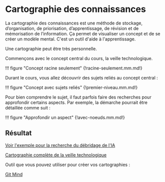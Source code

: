 # Cartographie des connaissances

La cartographie des connaissances est une méthode de stockage, d’organisation, de priorisation, d’apprentissage, de révision et de mémorisation de l’information. Ça permet de visualiser un concept et de se créer un modèle mental. C'est un outil d'aide à l'apprentissage.

Une cartographie peut être très personnelle.

Commençons avec le concept central du cours, la veille technologique.

!!! figure "Concept racine seulement"
    {!racine-seulement.mm.md!}

Durant le cours, vous allez découvrir des sujets reliés au concept central :

!!! figure "Concept avec sujets reliés"
    {!premier-niveau.mm.md!}

Pour bien comprendre le sujet, il faut parfois faire des recherches pour approfondir certains aspects. Par exemple, la démarche pourrait être détaillée comme suit :

!!! figure "Approfondir un aspect"
    {!avec-noeuds.mm.md!}


## Résultat

[Voir l'exemple pour la recherche du débridage de l'IA](carte-debrider-ia.md)

[Cartographie complète de la veille technologique](https://gitmind.com/app/docs/mfaho29l)

Outil que vous pouvez utiliser pour créer vos cartographies :

[Git Mind](https://gitmind.com)
